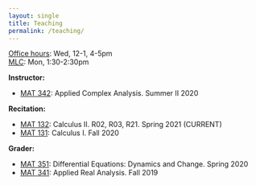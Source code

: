 ```yaml
---
layout: single
title: Teaching
permalink: /teaching/
---
```


[Office hours](https://stonybrook.zoom.us/j/5646113117): Wed, 12-1, 4-5pm   
[MLC](http://www.math.stonybrook.edu/mlc/center-hours.html): Mon, 1:30-2:30pm   

**Instructor:**   
* [MAT 342](/teaching/mat342-summer20): Applied Complex Analysis. Summer II 2020   

**Recitation:**
* [MAT 132](https://www.math.stonybrook.edu/MAT132): Calculus II. R02, R03, R21. Spring 2021 (CURRENT)
* [MAT 131](https://www.math.stonybrook.edu/MAT131): Calculus I. Fall 2020

**Grader:**   
* [MAT 351](https://you.stonybrook.edu/aerchenko/teaching/mat-351/): Differential Equations: Dynamics and Change. Spring 2020   
* [MAT 341](http://www.math.stonybrook.edu/~xiu/MATH341.html): Applied Real Analysis. Fall 2019   

